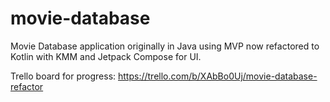 # movie-database

Movie Database application originally in Java using MVP now refactored to Kotlin with KMM and Jetpack Compose for UI. 

Trello board for progress: https://trello.com/b/XAbBo0Uj/movie-database-refactor
